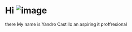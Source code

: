 # Hi ![image](https://github.com/user-attachments/assets/556ae00f-133a-4a68-a54e-6727024ff1d9)
there My name is Yandro Castillo an aspiring it proffresional
